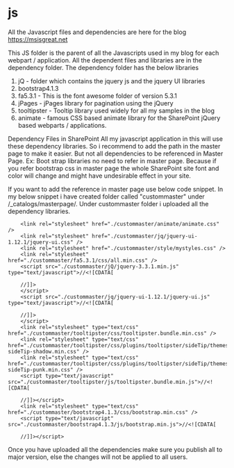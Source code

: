 # js
All the Javascript files and dependencies are here for the blog https://msisgreat.net 

This JS folder is the parent of all the Javascripts used in my blog for each webpart / application. All the dependent files and libraries are in the dependency folder.
The dependency folder has the below libraries
1. jQ  - folder which contains the jquery js and the jquery UI libraries
2. bootstrap4.1.3
3. fa5.3.1 - This is the font awesome folder of version 5.3.1
4. jPages - jPages library for pagination using the jQuery
5. tooltipster  - Tooltip library used widely for all my samples in the blog
6. animate - famous CSS based animate library for the SharePoint jQuery based webparts  / applications.

Dependency Files in SharePoint
All my javascript application in this will use these dependency libraries. So i recommend to add the path in the master page to make it easier. But not all dependencies to be referenced in Master Page. Ex: Boot strap libraries no need to refer in master page. Because if you refer bootstrap css in master page the whole SharePoint site font and color will change and might have undesirable effect in your site. 

If you want to add the reference in master page use below code snippet. In my below snippet i have created folder called "custommaster" under <site>/_catalogs/masterpage/. Under custommaster folder i uploaded all the dependency libraries. 

        <link rel="stylesheet" href="./custommaster/animate/animate.css" />
        <link rel="stylesheet" href="./custommaster/jq/jquery-ui-1.12.1/jquery-ui.css" />
        <link rel="stylesheet" href="./custommaster/style/mystyles.css" />
        <link rel="stylesheet" href="./custommaster/fa5.3.1/css/all.min.css" />
        <script src="./custommaster/jQ/jquery-3.3.1.min.js" type="text/javascript">//<![CDATA[
        
        //]]>
        </script>
        <script src="./custommaster/jq/jquery-ui-1.12.1/jquery-ui.js" type="text/javascript">//<![CDATA[
        
        //]]>
        </script>
        <link rel="stylesheet" type="text/css" href="./custommaster/tooltipster/css/tooltipster.bundle.min.css" />
        <link rel="stylesheet" type="text/css" href="./custommaster/tooltipster/css/plugins/tooltipster/sideTip/themes/tooltipster-sideTip-shadow.min.css" />
        <link rel="stylesheet" type="text/css" href="./custommaster/tooltipster/css/plugins/tooltipster/sideTip/themes/tooltipster-sideTip-punk.min.css" />
        <script type="text/javascript" src="./custommaster/tooltipster/js/tooltipster.bundle.min.js">//<![CDATA[

        //]]></script>
        <link rel="stylesheet" type="text/css" href="./custommaster/bootstrap4.1.3/css/bootstrap.min.css" />
        <script type="text/javascript" src="./custommaster/bootstrap4.1.3/js/bootstrap.min.js">//<![CDATA[

        //]]></script>


Once you have uploaded all the dependencies make sure you publish all to major version, else the changes will not be applied to all users. 

